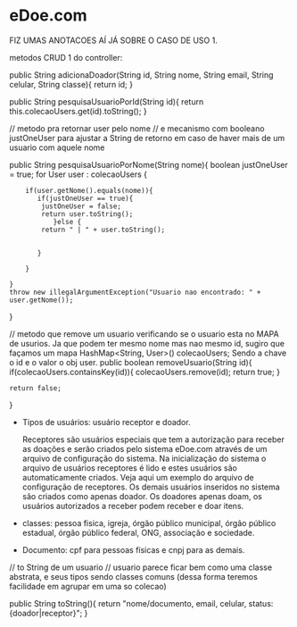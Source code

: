 # eDoe.com

FIZ UMAS ANOTACOES AÍ JÁ SOBRE O CASO DE USO 1.


metodos CRUD 1 do controller:


public String adicionaDoador(String id, String nome, String email, String celular, String classe){
	return id;
}

public String pesquisaUsuarioPorId(String id){
	return this.colecaoUsers.get(id).toString();
}



// metodo pra retornar user pelo nome
// e mecanismo com booleano justOneUser para ajustar a String de retorno em caso de haver mais de um usuario com aquele nome

public String pesquisaUsuarioPorNome(String nome){
	boolean justOneUser = true;
	for User user : colecaoUsers {
		
		if(user.getNome().equals(nome)){
		   if(justOneUser == true){
			justOneUser = false;			
			return user.toString();
	           }else {
			return " | " + user.toString();	 


		   }	
		
		}
	
	}
	throw new illegalArgumentException("Usuario nao encontrado: " + user.getNome());
}

// metodo que remove um usuario verificando se o usuario esta no MAPA de usurios. Ja que podem ter mesmo nome mas nao mesmo id, sugiro que façamos um mapa    HashMap<String, User>() colecaoUsers; Sendo a chave o id e o valor o obj user.
public boolean removeUsuario(String id){
	if(colecaoUsers.containsKey(id)){
		colecaoUsers.remove(id);
		return true;
	}
	
	return false;
}
	





- Tipos de usuários: usuário receptor e doador.

	Receptores são usuários especiais que tem a autorização para receber as doações e serão criados pelo sistema eDoe.com através de um arquivo de configuração do sistema. 
	Na inicialização do sistema o arquivo de usuários  receptores é lido e estes usuários são automaticamente criados. 
	Veja aqui um exemplo do arquivo de configuração de receptores. Os demais usuários inseridos no sistema são  criados como apenas doador. 
	Os doadores apenas doam, os usuários autorizados a receber podem receber e doar itens.

- classes: pessoa fisica, igreja, órgão público municipal, órgão público estadual, órgão público federal, ONG, associação e sociedade.
- Documento: cpf para pessoas físicas e cnpj para as demais.



// to String de um usuario
// usuario parece ficar bem como uma classe abstrata, e seus tipos sendo classes comuns (dessa forma teremos facilidade em agrupar em uma so colecao)

	
public String toString(){
	return "nome/documento, email, celular, status: {doador|receptor}";
}
